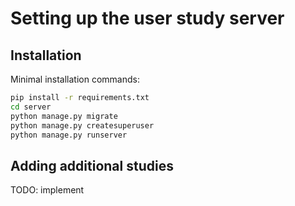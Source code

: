 # Setting up the user study server

## Installation

Minimal installation commands:
```bash
pip install -r requirements.txt
cd server
python manage.py migrate
python manage.py createsuperuser
python manage.py runserver
```

## Adding additional studies

TODO: implement
